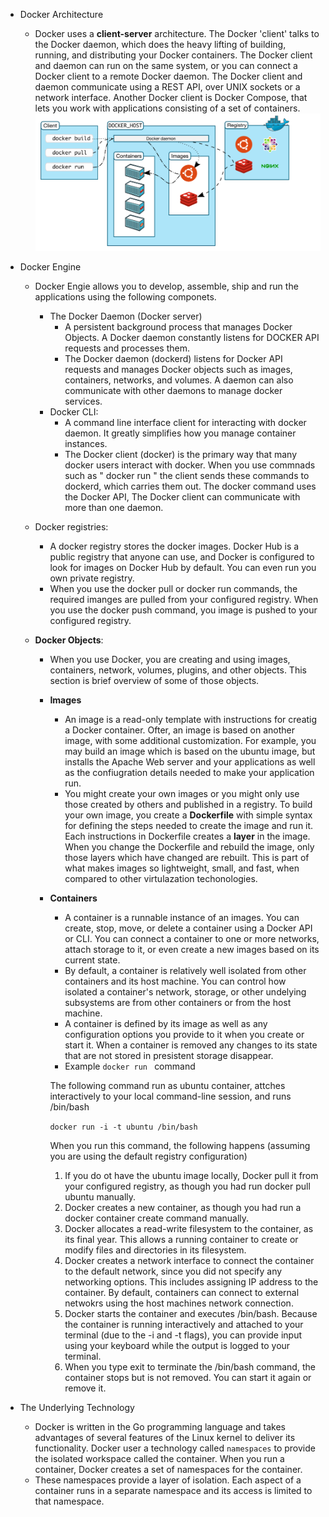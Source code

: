 * Docker Architecture

    * Docker uses a **client-server** architecture. The Docker 'client' talks to the Docker daemon, which does the heavy lifting of building, running, and distributing your Docker containers. The Docker client and daemon can run on the same system, or you can connect a Docker client to a remote Docker daemon. The Docker client and daemon communicate using a REST API, over UNIX sockets or a network interface. Another Docker client is Docker Compose, that lets you work with applications consisting of a set of containers. 
![Preview](./architectureimage1.PNG)

* Docker Engine
    * Docker Engie allows you to develop, assemble, ship and run the applications using the following componets.

        * The Docker Daemon (Docker server)
            * A persistent background process that manages Docker Objects. A Docker daemon constantly listens for DOCKER  API requests and processes them.
            * The Docker daemon (dockerd) listens for Docker API requests and manages Docker objects such as images, containers, networks, and volumes. A daemon can also communicate with other daemons to manage docker services.
        * Docker CLI: 
            * A command line interface client for interacting with docker daemon. It greatly simplifies how    you manage container instances.
            * The Docker client (docker) is the primary way that many docker users interact with docker. When you use commnads such as " docker run " the client sends these commands to dockerd, which carries them out. The docker command uses the Docker API, The Docker client can communicate with more than one daemon.
    * Docker registries:
        * A docker registry stores the docker images. Docker Hub is a public registry that anyone can use, and Docker is configured to look for images on Docker Hub by default. You can even run you own private registry.
        * When you use the docker pull or docker run commands, the required imanges are pulled from your configured registry. When you use the docker push command, you image is pushed to your configured registry.

    * **Docker Objects**:
        * When you use Docker, you are creating and using images, containers, network, volumes, plugins, and other objects. This section is brief overview of some of those objects.
        * **Images**
            * An image is a read-only template with instructions for creatig a Docker container. Ofter, an image is based on another image, with some additional customization. For example, you may build an image which is based on the ubuntu image, but installs the Apache Web server and your applications as well as the confiugration details needed to make your application run.
            * You might create your own images or you might only use those created by others and published in a registry. To build your own image, you create a **Dockerfile** with simple syntax for defining the steps needed to create the image and run it. Each instructions in Dockerfile creates a **layer** in the image. When you change the Dockerfile and rebuild the image, only those layers which have changed are rebuilt. This is part of what makes images so lightweight, small, and fast, when compared to other virtulazation techonologies.

        * **Containers**
            * A container is a runnable instance of an images. You can create, stop, move, or delete a container using a Docker API or CLI. You can connect a container to one or more networks, attach storage to it, or even create a new images based on its current state.
            * By default, a container is relatively well isolated from other containers and its host machine. You can control how isolated a container's network, storage, or other undelying subsystems are from other containers or from the host machine.
            * A container is defined by its image as well as any configuration options you provide to it when you create or start it. When a container is removed any changes to its state that are not stored in presistent storage disappear.
            * Example ```docker run ``` command

            The following command run as ubuntu container, attches interactively to your local command-line session, and runs /bin/bash

             `docker run -i -t ubuntu /bin/bash`

             When you run this command, the following happens (assuming you are using the default registry configuration)
             1. If you do ot have the ubuntu image locally, Docker pull it from your configured registry, as though you had run docker pull ubuntu manually.
             2. Docker creates a new container, as though you had run a docker container create command manually.
             3. Docker allocates a read-write filesystem to the container, as its final year. This allows a running container to create or modify files and directories in its filesystem.
             4. Docker creates a network interface to connect the container to the default network, since you did not specify any networking options. This includes assigning IP address to the container. By default, containers can connect to external netwokrs using the host machines network connection.
             5. Docker starts the container and executes /bin/bash. Because the container is running interactively and attached to your terminal (due to the -i and -t flags), you can provide input using your keyboard while the output is logged to your terminal.
             6. When you type exit to terminate the /bin/bash command, the container stops but is not removed. You can start it again or remove it.
* The Underlying Technology
    * Docker is written in the Go programming language and takes advantages of several features of the Linux kernel to deliver its functionality. Docker user a technology called `namespaces` to provide the isolated workspace called the container. When you run a container, Docker creates a set of namespaces for the container.
    * These namespaces provide a layer of isolation. Each aspect of a container runs in a separate namespace and its access is limited to that namespace.



        


